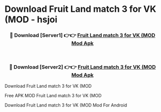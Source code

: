 # Download Fruit Land match 3 for VK (MOD - hsjoi



<div align="center">
<h3>🔴 Download [Server1] 👉👉 <a href="https://momento.my/?title=Fruit_Land_match_3_for_VK_(MOD">Fruit Land match 3 for VK (MOD Mod Apk</a></h3><br>

<h3>🔴 Download [Server2] 👉👉 <a href="https://momento.my/?title=Fruit_Land_match_3_for_VK_(MOD">Fruit Land match 3 for VK (MOD Mod Apk</a></h3>
</div>



Download Fruit Land match 3 for VK (MOD 

Free APK MOD Fruit Land match 3 for VK (MOD 

Download Fruit Land match 3 for VK (MOD Mod For Android
